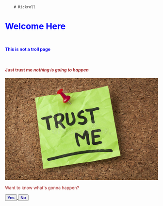         # Rickroll
<!DOCTYPE html>
<html>
    <title>Agarrense</title>
    <body>
        <head>
            <h1 style="color: blue;">Welcome Here</h1>
            <br>
            <p style="color: rgb(13, 9, 238);"> 
                <strong>This is not a troll page</strong></p>
            <br>
            <h4 style="color: brown;">Just trust me  
                <em>nothing is going to happen</em></h4>
                <img src="trust-me-message-reminder-handwriting-green-sticky-note-31363741.jpg">          
            <p style="color: brown;">Want to know what's gonna happen?</p>
            <a href="poto.html">
            <button style="color: rgb(6, 9, 146);">
                <strong>Yes</strong>              
            </button>
            </a>
            <a href="poto2.html">   
                <button style="color: rgb(28, 14, 153);"> 
                    <strong>No</strong>
                </button>
            </a>
        </head>
    </body>
</html>